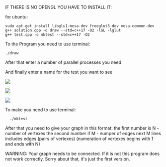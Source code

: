 IF THERE IS NO OPENGL YOU HAVE TO INSTALL IT:

  for ubuntu:
    
    sudo apt-get install libglu1-mesa-dev freeglut3-dev mesa-common-dev
    g++ solution.cpp -o draw --std=c++17 -O2 -lGL -lglut
    g++ test.cpp -o mktest --std=c++17 -O2

To <RUN> the Program you need to use terminal:
    
    ./draw

After that enter a number of parallel processes you need

And finally enter a name for the test you want to see

![](demo1.gif)

![](demo2.gif)

![](demo3.gif)
    
To make <NEW TEST> you need to use terminal:
  
      ./mktest
    
After that you need to give your graph in this format:
        the first number is N - number of vertexes
        the second number if M - numper of edges
        next M lines includes edges (pairs of vertexes)
            (numeration of vertexes begins with 1 and ends with N)

WARNING:
    Your graph needs to be connected.
    If it is not this program does not work correctly.
    Sorry about that, it's just the first version.
